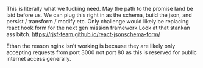 This is literally what we fucking need. May the path to the promise land be laid before us. We can plug this right in as the schema, build the json, and persist / transform / modify etc. Only challenge would likely be replacing react hook form for the next gen mission framework Look at that stankan ass bitch. 
https://rjsf-team.github.io/react-jsonschema-form/

Ethan the reason nginx isn't working is because they are likely only accepting requests from port 3000 not port 80 as this is reserved for public internet access generally. 